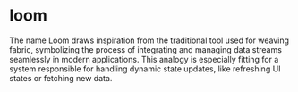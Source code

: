 # loom
The name Loom draws inspiration from the traditional tool used for weaving fabric, symbolizing the process of integrating and managing data streams seamlessly in modern applications. This analogy is especially fitting for a system responsible for handling dynamic state updates, like refreshing UI states or fetching new data.
